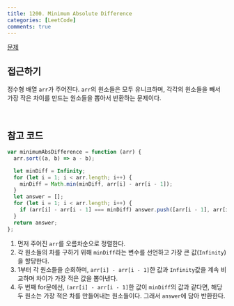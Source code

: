 ```yaml
---
title: 1200. Minimum Absolute Difference
categories: [LeetCode]
comments: true
---
```


[문제](https://leetcode.com/problems/minimum-absolute-difference/)

## 접근하기

정수형 배열 `arr`가 주어진다. `arr`의 원소들은 모두 유니크하며, 각각의 원소들을 빼서 가장 작은 차이를 만드는 원소들을 뽑아서 반환하는 문제이다.

<br>

## 참고 코드

```js
var minimumAbsDifference = function (arr) {
  arr.sort((a, b) => a - b);

  let minDiff = Infinity;
  for (let i = 1; i < arr.length; i++) {
    minDiff = Math.min(minDiff, arr[i] - arr[i - 1]);
  }
  let answer = [];
  for (let i = 1; i < arr.length; i++) {
    if (arr[i] - arr[i - 1] === minDiff) answer.push([arr[i - 1], arr[i]]);
  }
  return answer;
};
```

1. 먼저 주어진 `arr`를 오름차순으로 정렬한다.
2. 각 원소들의 차를 구하기 위해 `minDiff`라는 변수를 선언하고 가장 큰 값(`Infinity`)을 할당한다.
3. 1부터 각 원소들을 순회하며, `arr[i] - arr[i - 1]`한 값과 `Infinity`값을 계속 비교하며 차이가 가장 적은 값을 뽑아낸다.
4. 두 번째 for문에선, `(arr[i] - arr[i - 1]`한 값이 `minDiff`의 값과 같다면, 해당 두 원소는 가장 적은 차를 만들어내는 원소들이다. 그래서 `answer`에 담아 반환한다.

